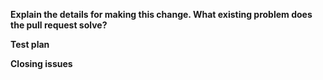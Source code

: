 <!-- **Please create an issue first before creating a Pull Request. This allows discussion of any proposed changes before you do any work. -->

**Explain the details for making this change. What existing problem does the pull request solve?**

<!-- If this PR is linked to an issue you may simply link to it here -->

**Test plan**

<!-- Demonstrate the code is solid. Example: The exact commands you ran and their output, screenshots / videos if the pull request changes UI.-->

**Closing issues**

<!-- Write `Closes #{issue number}` to auto-close the issue that your PR addresses. -->
